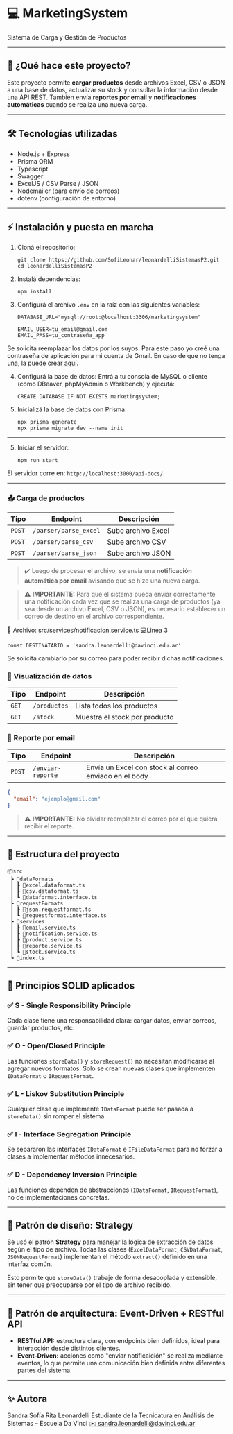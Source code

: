 # 💻 MarketingSystem

Sistema de Carga y Gestión de Productos

---

## 📝 ¿Qué hace este proyecto?

Este proyecto permite **cargar productos** desde archivos Excel, CSV o JSON a una base de datos, actualizar su stock y consultar la información desde una API REST. También envía **reportes por email** y **notificaciones automáticas** cuando se realiza una nueva carga.

---

## 🛠️ Tecnologías utilizadas

- Node.js + Express 
- Prisma ORM
- Typescript
- Swagger
- ExcelJS / CSV Parse / JSON
- Nodemailer (para envío de correos)
- dotenv (configuración de entorno)

---

## ⚡ Instalación y puesta en marcha

1. Cloná el repositorio:

    ```
    git clone https://github.com/SofiLeonar/leonardelliSistemasP2.git
    cd leonardelliSistemasP2
    ```

2. Instalá dependencias:

    ```
    npm install
    ```
3. Configurá el archivo `.env` en la raíz con las siguientes variables:

   ```
   DATABASE_URL="mysql://root:@localhost:3306/marketingsystem"

   EMAIL_USER=tu_email@gmail.com
   EMAIL_PASS=tu_contraseña_app
   ```
Se solicita reemplazar los datos por los suyos. Para este paso yo creé una contraseña de aplicación para mi cuenta de Gmail. En caso de que no tenga una, la puede crear [aquí](https://myaccount.google.com/apppasswords).

4. Configurá la base de datos:
Entrá a tu consola de MySQL o cliente (como DBeaver, phpMyAdmin o Workbench) y ejecutá:

    ```
    CREATE DATABASE IF NOT EXISTS marketingsystem;
    ```


5. Inicializá la base de datos con Prisma:

   ```
   npx prisma generate
   npx prisma migrate dev --name init
   ```

---

5. Iniciar el servidor:

    ```
    npm run start
    ```
El servidor corre en: `http://localhost:3000/api-docs/`

---

### 📤 Carga de productos

| Tipo     | Endpoint                 | Descripción                          |
|----------|--------------------------|--------------------------------------|
| `POST`   | `/parser/parse_excel`    | Sube archivo Excel                  |
| `POST`   | `/parser/parse_csv`      | Sube archivo CSV                    |
| `POST`   | `/parser/parse_json`     | Sube archivo JSON                   |

> ✔️ Luego de procesar el archivo, se envía una **notificación automática por email** avisando que se hizo una nueva carga.

>⚠️ **IMPORTANTE:** 
>Para que el sistema pueda enviar correctamente una notificación cada vez que se realiza una carga de productos (ya sea desde un archivo Excel, CSV o JSON), es necesario establecer un correo de destino en el archivo correspondiente.

📍 Archivo: src/services/notificacion.service.ts
💻Linea 3

```
const DESTINATARIO = 'sandra.leonardelli@davinci.edu.ar'
```
Se solicita cambiarlo por su correo para poder recibir dichas notificaciones.


### 📄 Visualización de datos

| Tipo     | Endpoint            | Descripción                        |
|----------|---------------------|------------------------------------|
| `GET`    | `/productos`        | Lista todos los productos          |
| `GET`    | `/stock`            | Muestra el stock por producto      |

### 📧 Reporte por email

| Tipo     | Endpoint             | Descripción                                |
|----------|----------------------|--------------------------------------------|
| `POST`   | `/enviar-reporte`    | Envía un Excel con stock al correo enviado en el body |

```json
{
  "email": "ejemplo@gmail.com"
}
```
>⚠️ **IMPORTANTE:** 
>No olvidar reemplazar el correo por el que quiera recibir el reporte.

---

## 📁 Estructura del proyecto

```
📦src
 ┣ 📂dataFormats
 ┃ ┣ 📜excel.dataformat.ts
 ┃ ┣ 📜csv.dataformat.ts
 ┃ ┗ 📜dataformat.interface.ts
 ┣ 📂requestFormats
 ┃ ┣ 📜json.requestformat.ts
 ┃ ┗ 📜requestformat.interface.ts
 ┣ 📂services
 ┃ ┣ 📜email.service.ts
 ┃ ┣ 📜notification.service.ts
 ┃ ┣ 📜product.service.ts
 ┃ ┣ 📜reporte.service.ts
 ┃ ┗ 📜stock.service.ts
 ┗ 📜index.ts
```
---
## 🧠 Principios SOLID aplicados

### ✅ **S - Single Responsibility Principle**
Cada clase tiene una responsabilidad clara: cargar datos, enviar correos, guardar productos, etc.

### ✅ **O - Open/Closed Principle**
Las funciones `storeData()` y `storeRequest()` no necesitan modificarse al agregar nuevos formatos. Solo se crean nuevas clases que implementen `IDataFormat` o `IRequestFormat`.

### ✅ **L - Liskov Substitution Principle**
Cualquier clase que implemente `IDataFormat` puede ser pasada a `storeData()` sin romper el sistema.

### ✅ **I - Interface Segregation Principle**
Se separaron las interfaces `IDataFormat` e `IFileDataFormat` para no forzar a clases a implementar métodos innecesarios.

### ✅ **D - Dependency Inversion Principle**
Las funciones dependen de abstracciones (`IDataFormat`, `IRequestFormat`), no de implementaciones concretas.

---

## 🎯 Patrón de diseño: Strategy

Se usó el patrón **Strategy** para manejar la lógica de extracción de datos según el tipo de archivo. Todas las clases (`ExcelDataFormat`, `CSVDataFormat`, `JSONRequestFormat`) implementan el método `extract()` definido en una interfaz común.

Esto permite que `storeData()` trabaje de forma desacoplada y extensible, sin tener que preocuparse por el tipo de archivo recibido.

---

## 🧱 Patrón de arquitectura: Event-Driven + RESTful API

- **RESTful API:** estructura clara, con endpoints bien definidos, ideal para interacción desde distintos clientes.
- **Event-Driven:** acciones como "enviar notificaición" se realiza mediante eventos, lo que permite una comunicación bien definida entre diferentes partes del sistema.

---

 ## ✨ Autora
Sandra Sofía Rita Leonardelli
Estudiante de la Tecnicatura en Análisis de Sistemas – Escuela Da Vinci
[✉️ sandra.leonardelli@davinci.edu.ar](mailto:sandra.leonardelli@davinci.edu.ar)
